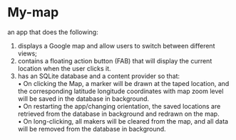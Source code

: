 # My-map
an app that does the following: </br>
1) displays a Google map and allow users to switch between different views; 
2) contains a floating action button (FAB) that will display the current location when the user clicks it. 
3) has an SQLite database and a content provider so that: </br>
  • On clicking the Map, a marker will be drawn at the taped location, and the corresponding latitude longitude coordinates with map zoom level will be saved in the database in background. </br>
  • On restarting the app/changing orientation, the saved locations are retrieved from the database in background and redrawn on the map. </br>
  • On long-clicking, all makers will be cleared from the map, and all data will be removed from the database in background.
